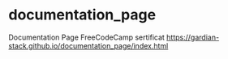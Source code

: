 # documentation_page
Documentation Page FreeCodeCamp sertificat
https://gardian-stack.github.io/documentation_page/index.html
